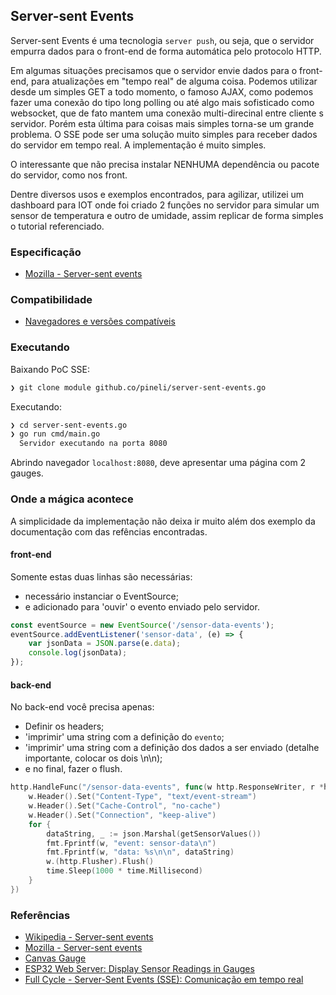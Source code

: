 ## Server-sent Events

Server-sent Events é uma tecnologia `server push`, ou seja, que o servidor empurra dados para o front-end de forma automática pelo protocolo HTTP. 

Em algumas situações precisamos que o servidor envie dados para o front-end, para atualizações em "tempo real" de alguma coisa. 
Podemos utilizar desde um simples GET a todo momento, o famoso AJAX, como podemos fazer uma conexão do tipo long polling ou até algo mais sofisticado como websocket, que de fato mantem uma conexão multi-direcinal entre cliente s servidor. Porém esta última para coisas mais simples torna-se um grande problema. 
O SSE pode ser uma solução muito simples para receber dados do servidor em tempo real. A implementação é muito simples.

O interessante que não precisa instalar NENHUMA dependência ou pacote do servidor, como nos front.

Dentre diversos usos e exemplos encontrados, para agilizar, utilizei um dashboard para IOT onde foi criado 2 funções no servidor para simular um sensor de temperatura e outro de umidade, assim replicar de forma simples o tutorial referenciado.

### Especificação

- [Mozilla - Server-sent events
](https://developer.mozilla.org/en-US/docs/Web/API/Server-sent_events)

### Compatibilidade

- [Navegadores e versões compatíveis](https://developer.mozilla.org/en-US/docs/Web/API/EventSource#browser_compatibility)

### Executando

Baixando PoC SSE:
```sh
❯ git clone module github.co/pineli/server-sent-events.go
````
Executando:
```sh
❯ cd server-sent-events.go
❯ go run cmd/main.go
  Servidor executando na porta 8080
````

Abrindo navegador `localhost:8080`, deve apresentar uma página com 2 gauges.

### Onde a mágica acontece

A simplicidade da implementação não deixa ir muito além dos exemplo da documentação com das refências encontradas.

#### front-end

Somente estas duas linhas são necessárias:
- necessário instanciar o EventSource;
- e adicionado para 'ouvir' o evento enviado pelo servidor.


```js
const eventSource = new EventSource('/sensor-data-events');
eventSource.addEventListener('sensor-data', (e) => {
    var jsonData = JSON.parse(e.data);
    console.log(jsonData);
});
```

#### back-end

No back-end você precisa apenas:

- Definir os headers;
- 'imprimir' uma string com a definição do `evento`;
- 'imprimir' uma string com a definição dos dados a ser enviado (detalhe importante, colocar os dois \n\n);
- e no final, fazer o flush.

```go
http.HandleFunc("/sensor-data-events", func(w http.ResponseWriter, r *http.Request) {
	w.Header().Set("Content-Type", "text/event-stream")
	w.Header().Set("Cache-Control", "no-cache")
	w.Header().Set("Connection", "keep-alive")
	for {
		dataString, _ := json.Marshal(getSensorValues())
		fmt.Fprintf(w, "event: sensor-data\n")
		fmt.Fprintf(w, "data: %s\n\n", dataString)
		w.(http.Flusher).Flush()
		time.Sleep(1000 * time.Millisecond)
	}
})
```


### Referências

- [Wikipedia - Server-sent events
](https://en.wikipedia.org/wiki/Server-sent_events)
- [Mozilla - Server-sent events](https://developer.mozilla.org/en-US/docs/Web/API/Server-sent_events)
- [Canvas Gauge](https://canvas-gauges.com/documentation/examples/)
- [ESP32 Web Server: Display Sensor Readings in Gauges](https://randomnerdtutorials.com/esp32-web-server-gauges/)
- [Full Cycle - Server-Sent Events (SSE): Comunicação em tempo real
](https://www.youtube.com/watch?v=5TN9cyGev1M&t=4s)




